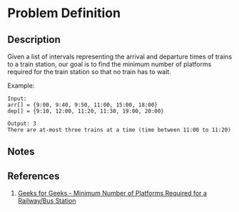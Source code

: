 # Problem Definition

## Description

Given a list of intervals representing the arrival and departure times of trains to a train station, our goal is to find the minimum number of platforms required for the train station so that no train has to wait.

Example:

```text
Input:
arr[] = {9:00, 9:40, 9:50, 11:00, 15:00, 18:00}
dep[] = {9:10, 12:00, 11:20, 11:30, 19:00, 20:00}

Output: 3
There are at-most three trains at a time (time between 11:00 to 11:20)
```

## Notes

## References

1. [Geeks for Geeks - Minimum Number of Platforms Required for a Railway/Bus Station](https://www.geeksforgeeks.org/minimum-number-platforms-required-railwaybus-station/)
